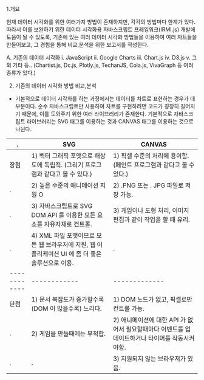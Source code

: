1.개요

현재 데이터 시각화를 위한 여러가지 방법이 존재하지만, 각각의 방법마다 한계가 있다. 따라서 이를 보완하기 위한 데이터 시각화용 자바스크립트 프레임워크(IRMI.js) 개발에  도움이 될 수 있도록, 기존에 있는 여러 데이터 시각화 방법들을 이용하여 여러 차트들을 만들어보고, 그 경험을 통해 비교,분석을 위한 보고서를 작성한다.

  A. 기존의 데이터 시각화 
    i. JavaScript
    ii. Google Charts
    iii. Chart.js
    iv. D3.js
    v. 그 외 기타 등.. (Chartist.js, Dc.js, Plotly.js, TechanJS, Cola.js, VivaGraph 등 여러 종류가 있다.)
    
    
 2. 기존의 데이터 시각화 방법 비교,분석
 - 기본적으로 데이터 시각화를 하는 과정에서는 데이터를 차트로 표현하는 경우가 대부분이다. 순수 자바스크립트만 사용하여 차트를 구현하려면 코드가 굉장히 길어지기 때문에, 이를 도와주기 위한 여러 라이브러리가 존재한다. 기본적으로 자바스크립트 라이브러리는 SVG 태그를 이용하는 것과 CANVAS 태그를 이용하는 것으로 나뉜다.
 
. | SVG | CANVAS
------------|------------ | -------------
장점 | 1) 벡터 그래픽 포맷으로 해상도에 독립적. (그리기 프로그램과 같다고 볼 수 있다.) | 1) 픽셀 수준의 처리에 용이함. (페인트 프로그램과 같다고 볼 수 있다.)
. | 2) 높은 수준의 애니메이션 지원 O | 2) .PNG 또는 . JPG 파일로 저장 가능.
. | 3) 자바스크립트로 SVG DOM API 를 이용한 모든 요소를 자유자재로 컨트롤. | 3) 게임이나 도형 처리, 이미지 편집과 같이 작업을 할 때 유리.
. | 4) XML 파일 포맷이므로 모든 웹 브라우저에 지원, 웹 어플리케이션 UI 에 좀 더 좋은 솔루션으로 이용. | .
------------|------------ | -------------
단점 | 1) 문서 복잡도가 증가할수록 (DOM 이 많을수록) 느리다. | 1) DOM 노드가 없고, 픽셀로만 컨트롤 가능.
. | 2) 게임을 만들때에는 부적합. | 2) 애니메이션에 대한 API 가 없어서 필요할때마다 이벤트를 업데이트하거나 타이머를 작동시켜야함.
. | . | 3) 지원되지 않는 브라우저가 있음.
